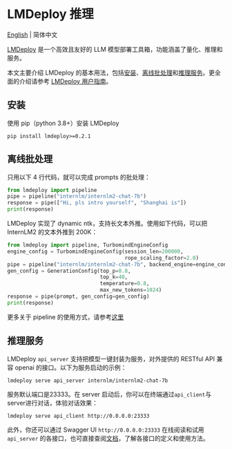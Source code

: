 # LMDeploy 推理

[English](lmdeploy.md) | 简体中文

[LMDeploy](https://github.com/InternLM/lmdeploy) 是一个高效且友好的 LLM 模型部署工具箱，功能涵盖了量化、推理和服务。

本文主要介绍 LMDeploy 的基本用法，包括[安装](#安装)、[离线批处理](#离线批处理)和[推理服务](#推理服务)。更全面的介绍请参考 [LMDeploy 用户指南](https://lmdeploy.readthedocs.io/zh-cn/latest/)。

## 安装

使用 pip（python 3.8+）安装 LMDeploy

```shell
pip install lmdeploy>=0.2.1
```

## 离线批处理

只用以下 4 行代码，就可以完成 prompts 的批处理：

```python
from lmdeploy import pipeline
pipe = pipeline("internlm/internlm2-chat-7b")
response = pipe(["Hi, pls intro yourself", "Shanghai is"])
print(response)
```

LMDeploy 实现了 dynamic ntk，支持长文本外推。使用如下代码，可以把 InternLM2 的文本外推到 200K：

```python
from lmdeploy import pipeline, TurbomindEngineConfig
engine_config = TurbomindEngineConfig(session_len=200000,
                                      rope_scaling_factor=2.0)
pipe = pipeline("internlm/internlm2-chat-7b", backend_engine=engine_config)
gen_config = GenerationConfig(top_p=0.8,
                              top_k=40,
                              temperature=0.8,
                              max_new_tokens=1024)
response = pipe(prompt, gen_config=gen_config)
print(response)
```

更多关于 pipeline 的使用方式，请参考[这里](https://lmdeploy.readthedocs.io/zh-cn/latest/inference/pipeline.html)

## 推理服务

LMDeploy `api_server` 支持把模型一键封装为服务，对外提供的 RESTful API 兼容 openai 的接口。以下为服务启动的示例：

```shell
lmdeploy serve api_server internlm/internlm2-chat-7b
```

服务默认端口是23333。在 server 启动后，你可以在终端通过`api_client`与server进行对话，体验对话效果：

```shell
lmdeploy serve api_client http://0.0.0.0:23333
```

此外，你还可以通过 Swagger UI `http://0.0.0.0:23333` 在线阅读和试用 `api_server` 的各接口，也可直接查阅[文档](https://lmdeploy.readthedocs.io/zh-cn/latest/serving/restful_api.html)，了解各接口的定义和使用方法。
